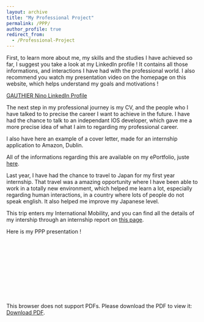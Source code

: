 ```yaml
---
layout: archive
title: "My Professional Project"
permalink: /PPP/
author_profile: true
redirect_from:
  - /Professional-Project
---
```


First, to learn more about me, my skills and the studies I have achieved so far, I suggest you take a look at my LinkedIn profile ! 
It contains all those informations, and interactions I have had with the professional world. I also recommend you watch my presentation video on the homepage on this website,
which helps understand my goals and motivations !

[GAUTHIER Nino LinkedIn Profile](https://www.linkedin.com/in/ninogauthier/)

The next step in my professional journey is my CV, and the people who I have talked to to precise the career I want to achieve in the future. 
I have had the chance to talk to an independant IOS developer, which gave me a more precise idea of what I aim to regarding my professional career. 

I also have here an example of a cover letter, made for an internship application to Amazon, Dublin.

All of the informations regarding this are available on my ePortfolio, juste [here](https://nin7o.github.io/career-development).

Last year, I have had the chance to travel to Japan for my first year internship. That travel was a amazing opportunity where I have been 
able to work in a totally new environment, which helped me learn a lot, especially regarding human interactions, in a country where lots of people
do not speak english. It also helped me improve my Japanese level.

This trip enters my International Mobility, and you can find all the details of my intership through an internship report on [this page](https://nin7o.github.io/international-mobility).

Here is my PPP presentation ! 

<object data="https://nin7o.github.io/PPP.pdf" type="application/pdf" width="1920px" height="1080px">
    <embed src="https://nin7o.github.io/PPP.pdf">
        <p>This browser does not support PDFs. Please download the PDF to view it: <a href="https://nin7o.github.io/PPP.pdf">Download PDF</a>.</p>
    </embed>
</object>
